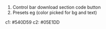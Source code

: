 1. Control bar download section code button 
2. Presets eg (color picked for bg and text)

c1: #540D59
c2: #05E1DD
